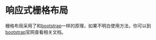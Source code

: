 # 响应式栅格布局

栅格布局采用了和[bootstrap](http://v3.bootcss.com/css/#grid)一样的原理，如果不明白使用方法，你可以到[bootstrap](http://v3.bootcss.com/css/#grid)官网查看相关文档。
